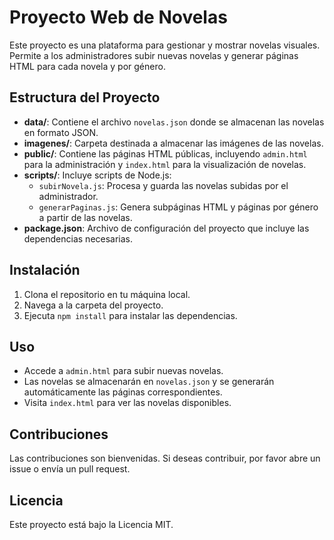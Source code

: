 # Proyecto Web de Novelas

Este proyecto es una plataforma para gestionar y mostrar novelas visuales. Permite a los administradores subir nuevas novelas y generar páginas HTML para cada novela y por género.

## Estructura del Proyecto

- **data/**: Contiene el archivo `novelas.json` donde se almacenan las novelas en formato JSON.
- **imagenes/**: Carpeta destinada a almacenar las imágenes de las novelas.
- **public/**: Contiene las páginas HTML públicas, incluyendo `admin.html` para la administración y `index.html` para la visualización de novelas.
- **scripts/**: Incluye scripts de Node.js:
  - `subirNovela.js`: Procesa y guarda las novelas subidas por el administrador.
  - `generarPaginas.js`: Genera subpáginas HTML y páginas por género a partir de las novelas.
- **package.json**: Archivo de configuración del proyecto que incluye las dependencias necesarias.

## Instalación

1. Clona el repositorio en tu máquina local.
2. Navega a la carpeta del proyecto.
3. Ejecuta `npm install` para instalar las dependencias.

## Uso

- Accede a `admin.html` para subir nuevas novelas.
- Las novelas se almacenarán en `novelas.json` y se generarán automáticamente las páginas correspondientes.
- Visita `index.html` para ver las novelas disponibles.

## Contribuciones

Las contribuciones son bienvenidas. Si deseas contribuir, por favor abre un issue o envía un pull request.

## Licencia

Este proyecto está bajo la Licencia MIT.